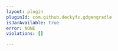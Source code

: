 ```yaml
---
layout: plugin
pluginId: com.github.deckyfx.gdgengradle
isJarAvailable: true
error: NONE
violations: []

---
```

